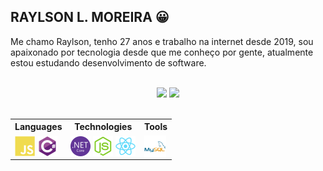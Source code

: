 ## RAYLSON L. MOREIRA 😀

Me chamo Raylson, tenho 27 anos e trabalho na internet desde 2019, sou apaixonado por tecnologia desde que me conheço por gente, atualmente estou estudando desenvolvimento de software.

<br>

<!-- GITHUB STATUS -->
<div align="center">
  <img height="180em" src="https://github-readme-stats.vercel.app/api?username=lmraylson26&show_icons=true&theme=dark&include_all_commits=true&count_private=true"/>
  <img height="180em" src="https://github-readme-stats.vercel.app/api/top-langs/?username=lmraylson26&layout=compact&langs_count=10&theme=dark"/>

  <!-- TEMAS: dark, radical, merko, gruvbox, tokyonight, onedark, cobalt, synthwave, highcontrast, dracula -->
</div>

<br>

<!-- TECNOLOGIAS -->
<div style="display: inline_block; align = center">
  <table>
    <tr>
      <th> Languages </th>
      <th> Technologies </th>
     <th> Tools </th>
    </tr>
    <tr>
      <td>
        <img align="center" alt="Hugo-JS" height="32" src="https://raw.githubusercontent.com/devicons/devicon/master/icons/javascript/javascript-plain.svg">
        <img align="center" alt="Hugo-C#" height="32" src="https://raw.githubusercontent.com/devicons/devicon/master/icons/csharp/csharp-original.svg">   
      </td>
      <td>
          <img align="center" alt="Hugo-dotnetcore" height="32" src="https://raw.githubusercontent.com/devicons/devicon/master/icons/dotnetcore/dotnetcore-original.svg">
          <img align="center" alt="Hugo-NodeJs" height="32" src="https://raw.githubusercontent.com/devicons/devicon/master/icons/nodejs/nodejs-original.svg">
          <img align="center" alt="Hugo-React" height="32" src="https://raw.githubusercontent.com/devicons/devicon/master/icons/react/react-original.svg">
      </td>
     <td>
        <img align="center" alt="Hugo-MySQL" height="35" src="https://raw.githubusercontent.com/devicons/devicon/master/icons/mysql/mysql-original-wordmark.svg">
     </td>
    </tr>
 </table> 
 
  
</div>

<!-- REDES SOCIAIS 
<div align="center">
  <a href="https://www.youtube.com/tecnologiaemvideo" target="_blank"><img src="https://img.shields.io/badge/YouTube-FF0000?style=for-the-badge&logo=youtube&logoColor=white" target="_blank"></a>
  <a href="https://instagram.com/gustac" target="_blank"><img src="https://img.shields.io/badge/-Instagram-%23E4405F?style=for-the-badge&logo=instagram&logoColor=white" target="_blank"></a>
  <a href="https://www.linkedin.com/in/gustavoabreucaetano/" target="_blank"><img src="https://img.shields.io/badge/-LinkedIn-%230077B5?style=for-the-badge&logo=linkedin&logoColor=white" target="_blank"></a>  
   <a href="mailto:gustavo.caetano13@gmail.com" target="_blank"><img src="https://play-lh.googleusercontent.com/D1Dz2BjPYev_oyksKXsdtAS66a_2Ql-sklpzTnwR9lqnDG_P5lAJEtfR70FudJ0XMA=s48-rw" style='width: 28px' target="_blank"></a>  
  
  ![](https://visitor-badge.glitch.me/badge?page_id=gus-caetano)
</div> -->
